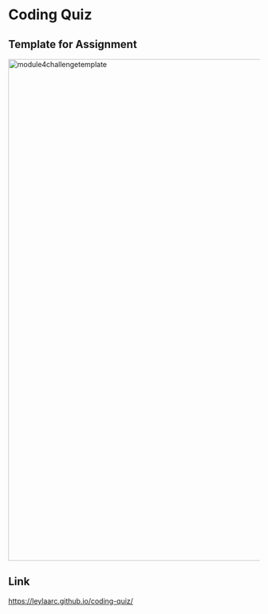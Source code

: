 # Coding Quiz

## Template for Assignment
<img width="1004" alt="module4challengetemplate" src="https://user-images.githubusercontent.com/109887336/192008818-ada9d7ea-922a-4be7-a607-6ae08acb598c.png">

## Link
https://leylaarc.github.io/coding-quiz/
